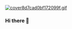 [![cover8d7cad0bf172099f.gif](https://s8.gifyu.com/images/cover8d7cad0bf172099f.gif)](https://gifyu.com/image/06ec)

### Hi there 👋

<!--
**Kochlyfe/kochlyfe** is a ✨ _special_ ✨ repository because its `README.md` (this file) appears on your GitHub profile.

Here are some ideas to get you started:

- 🔭 I’m currently working on ...
- 🌱 I’m currently learning ...
- 👯 I’m looking to collaborate on ...
- 🤔 I’m looking for help with ...
- 💬 Ask me about ...
- 📫 How to reach me: ...
- 😄 Pronouns: ...
- ⚡ Fun fact: ...
-->
